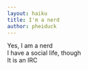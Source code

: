 ```yaml
---
layout: haiku
title: I'm a nerd
author: pheiduck
---
```


Yes, I am a nerd <br>
I have a social life, though <br>
It is an IRC <br>

